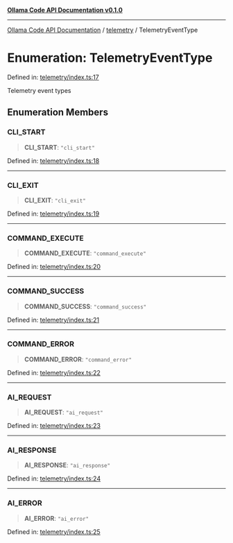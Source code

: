 [**Ollama Code API Documentation v0.1.0**](../../README.md)

***

[Ollama Code API Documentation](../../modules.md) / [telemetry](../README.md) / TelemetryEventType

# Enumeration: TelemetryEventType

Defined in: [telemetry/index.ts:17](https://github.com/erichchampion/ollama-code/blob/78170438060c778413879e5a38e477096b574d9c/ollama-code/src/telemetry/index.ts#L17)

Telemetry event types

## Enumeration Members

### CLI\_START

> **CLI\_START**: `"cli_start"`

Defined in: [telemetry/index.ts:18](https://github.com/erichchampion/ollama-code/blob/78170438060c778413879e5a38e477096b574d9c/ollama-code/src/telemetry/index.ts#L18)

***

### CLI\_EXIT

> **CLI\_EXIT**: `"cli_exit"`

Defined in: [telemetry/index.ts:19](https://github.com/erichchampion/ollama-code/blob/78170438060c778413879e5a38e477096b574d9c/ollama-code/src/telemetry/index.ts#L19)

***

### COMMAND\_EXECUTE

> **COMMAND\_EXECUTE**: `"command_execute"`

Defined in: [telemetry/index.ts:20](https://github.com/erichchampion/ollama-code/blob/78170438060c778413879e5a38e477096b574d9c/ollama-code/src/telemetry/index.ts#L20)

***

### COMMAND\_SUCCESS

> **COMMAND\_SUCCESS**: `"command_success"`

Defined in: [telemetry/index.ts:21](https://github.com/erichchampion/ollama-code/blob/78170438060c778413879e5a38e477096b574d9c/ollama-code/src/telemetry/index.ts#L21)

***

### COMMAND\_ERROR

> **COMMAND\_ERROR**: `"command_error"`

Defined in: [telemetry/index.ts:22](https://github.com/erichchampion/ollama-code/blob/78170438060c778413879e5a38e477096b574d9c/ollama-code/src/telemetry/index.ts#L22)

***

### AI\_REQUEST

> **AI\_REQUEST**: `"ai_request"`

Defined in: [telemetry/index.ts:23](https://github.com/erichchampion/ollama-code/blob/78170438060c778413879e5a38e477096b574d9c/ollama-code/src/telemetry/index.ts#L23)

***

### AI\_RESPONSE

> **AI\_RESPONSE**: `"ai_response"`

Defined in: [telemetry/index.ts:24](https://github.com/erichchampion/ollama-code/blob/78170438060c778413879e5a38e477096b574d9c/ollama-code/src/telemetry/index.ts#L24)

***

### AI\_ERROR

> **AI\_ERROR**: `"ai_error"`

Defined in: [telemetry/index.ts:25](https://github.com/erichchampion/ollama-code/blob/78170438060c778413879e5a38e477096b574d9c/ollama-code/src/telemetry/index.ts#L25)
